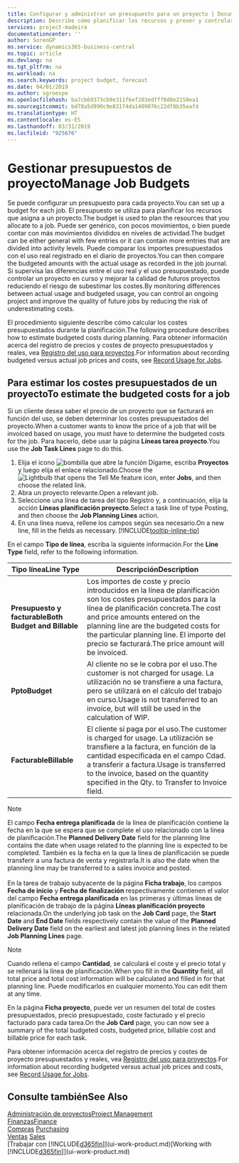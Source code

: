 ```yaml
---
title: Configurar y administrar un presupuesto para un proyecto | Documentos de Microsoft
description: Describe cómo planificar los recursos y prever y controlar los costes de un proyecto mediante la configuración de un presupuesto para cada proyecto.
services: project-madeira
documentationcenter: ''
author: SorenGP
ms.service: dynamics365-business-central
ms.topic: article
ms.devlang: na
ms.tgt_pltfrm: na
ms.workload: na
ms.search.keywords: project budget, forecast
ms.date: 04/01/2019
ms.author: sgroespe
ms.openlocfilehash: ba7cb69373cb9e311f6ef203edfff0d8e2150ea1
ms.sourcegitcommit: bd78a5d990c9e83174da1409076c22df8b35eafd
ms.translationtype: HT
ms.contentlocale: es-ES
ms.lasthandoff: 03/31/2019
ms.locfileid: "925676"
---
```

# <a name="manage-job-budgets"></a><span data-ttu-id="eac0b-103">Gestionar presupuestos de proyecto</span><span class="sxs-lookup"><span data-stu-id="eac0b-103">Manage Job Budgets</span></span>
<span data-ttu-id="eac0b-104">Se puede configurar un presupuesto para cada proyecto.</span><span class="sxs-lookup"><span data-stu-id="eac0b-104">You can set up a budget for each job.</span></span> <span data-ttu-id="eac0b-105">El presupuesto se utiliza para planificar los recursos que asigna a un proyecto.</span><span class="sxs-lookup"><span data-stu-id="eac0b-105">The budget is used to plan the resources that you allocate to a job.</span></span> <span data-ttu-id="eac0b-106">Puede ser genérico, con pocos movimientos, o bien puede contar con más movimientos divididos en niveles de actividad.</span><span class="sxs-lookup"><span data-stu-id="eac0b-106">The budget can be either general with few entries or it can contain more entries that are divided into activity levels.</span></span> <span data-ttu-id="eac0b-107">Puede comparar los importes presupuestados con el uso real registrado en el diario de proyectos.</span><span class="sxs-lookup"><span data-stu-id="eac0b-107">You can then compare the budgeted amounts with the actual usage as recorded in the job journal.</span></span> <span data-ttu-id="eac0b-108">Si supervisa las diferencias entre el uso real y el uso presupuestado, puede controlar un proyecto en curso y mejorar la calidad de futuros proyectos reduciendo el riesgo de subestimar los costes.</span><span class="sxs-lookup"><span data-stu-id="eac0b-108">By monitoring differences between actual usage and budgeted usage, you can control an ongoing project and improve the quality of future jobs by reducing the risk of underestimating costs.</span></span>

<span data-ttu-id="eac0b-109">El procedimiento siguiente describe cómo calcular los costes presupuestados durante la planificación.</span><span class="sxs-lookup"><span data-stu-id="eac0b-109">The following procedure describes how to estimate budgeted costs during planning.</span></span> <span data-ttu-id="eac0b-110">Para obtener información acerca del registro de precios y costes de proyecto presupuestados y reales, vea [Registro del uso para proyectos](projects-how-record-job-usage.md).</span><span class="sxs-lookup"><span data-stu-id="eac0b-110">For information about recording budgeted versus actual job prices and costs, see [Record Usage for Jobs](projects-how-record-job-usage.md).</span></span>  

## <a name="JobBudgetCosts"></a> <span data-ttu-id="eac0b-111">Para estimar los costes presupuestados de un proyecto</span><span class="sxs-lookup"><span data-stu-id="eac0b-111">To estimate the budgeted costs for a job</span></span>
<span data-ttu-id="eac0b-112">Si un cliente desea saber el precio de un proyecto que se facturará en función del uso, se deben determinar los costes presupuestados del proyecto.</span><span class="sxs-lookup"><span data-stu-id="eac0b-112">When a customer wants to know the price of a job that will be invoiced based on usage, you must have to determine the budgeted costs for the job.</span></span> <span data-ttu-id="eac0b-113">Para hacerlo, debe usar la página **Líneas tarea proyecto**.</span><span class="sxs-lookup"><span data-stu-id="eac0b-113">You use the **Job Task Lines** page to do this.</span></span>

1. <span data-ttu-id="eac0b-114">Elija el icono ![bombilla que abre la función Dígame](media/ui-search/search_small.png "Dígame que desea hacer"), escriba **Proyectos** y luego elija el enlace relacionado.</span><span class="sxs-lookup"><span data-stu-id="eac0b-114">Choose the ![Lightbulb that opens the Tell Me feature](media/ui-search/search_small.png "Tell me what you want to do") icon, enter **Jobs**, and then choose the related link.</span></span>  
2. <span data-ttu-id="eac0b-115">Abra un proyecto relevante.</span><span class="sxs-lookup"><span data-stu-id="eac0b-115">Open a relevant job.</span></span>
3. <span data-ttu-id="eac0b-116">Seleccione una línea de tarea del tipo Registro y, a continuación, elija la acción **Líneas planificación proyecto**.</span><span class="sxs-lookup"><span data-stu-id="eac0b-116">Select a task line of type Posting, and then choose the **Job Planning Lines** action.</span></span>
4. <span data-ttu-id="eac0b-117">En una línea nueva, rellene los campos según sea necesario.</span><span class="sxs-lookup"><span data-stu-id="eac0b-117">On a new line, fill in the fields as necessary.</span></span> [!INCLUDE[tooltip-inline-tip](includes/tooltip-inline-tip_md.md)]   

<span data-ttu-id="eac0b-118">En el campo **Tipo de línea**, escriba la siguiente información.</span><span class="sxs-lookup"><span data-stu-id="eac0b-118">For the **Line Type** field, refer to the following information.</span></span>  

| <span data-ttu-id="eac0b-119">Tipo línea</span><span class="sxs-lookup"><span data-stu-id="eac0b-119">Line Type</span></span> | <span data-ttu-id="eac0b-120">Descripción</span><span class="sxs-lookup"><span data-stu-id="eac0b-120">Description</span></span> |
| --- | --- |
| <span data-ttu-id="eac0b-121">**Presupuesto y facturable**</span><span class="sxs-lookup"><span data-stu-id="eac0b-121">**Both Budget and Billable**</span></span> |<span data-ttu-id="eac0b-122">Los importes de coste y precio introducidos en la línea de planificación son los costes presupuestados para la línea de planificación concreta.</span><span class="sxs-lookup"><span data-stu-id="eac0b-122">The cost and price amounts entered on the planning line are the budgeted costs for the particular planning line.</span></span> <span data-ttu-id="eac0b-123">El importe del precio se facturará.</span><span class="sxs-lookup"><span data-stu-id="eac0b-123">The price amount will be invoiced.</span></span> |
| <span data-ttu-id="eac0b-124">**Ppto**</span><span class="sxs-lookup"><span data-stu-id="eac0b-124">**Budget**</span></span> |<span data-ttu-id="eac0b-125">Al cliente no se le cobra por el uso.</span><span class="sxs-lookup"><span data-stu-id="eac0b-125">The customer is not charged for usage.</span></span> <span data-ttu-id="eac0b-126">La utilización no se transfiere a una factura, pero se utilizará en el cálculo del trabajo en curso.</span><span class="sxs-lookup"><span data-stu-id="eac0b-126">Usage is not transferred to an invoice, but will still be used in the calculation of WIP.</span></span> |
| <span data-ttu-id="eac0b-127">**Facturable**</span><span class="sxs-lookup"><span data-stu-id="eac0b-127">**Billable**</span></span> |<span data-ttu-id="eac0b-128">El cliente sí paga por el uso.</span><span class="sxs-lookup"><span data-stu-id="eac0b-128">The customer is charged for usage.</span></span> <span data-ttu-id="eac0b-129">La utilización se transfiere a la factura, en función de la cantidad especificada en el campo Cdad. a transferir a factura.</span><span class="sxs-lookup"><span data-stu-id="eac0b-129">Usage is transferred to the invoice, based on the quantity specified in the Qty. to Transfer to Invoice field.</span></span> |

> [!NOTE]  
> <span data-ttu-id="eac0b-130">El campo **Fecha entrega planificada** de la línea de planificación contiene la fecha en la que se espera que se complete el uso relacionado con la línea de planificación.</span><span class="sxs-lookup"><span data-stu-id="eac0b-130">The **Planned Delivery Date** field for the planning line contains the date when usage related to the planning line is expected to be completed.</span></span> <span data-ttu-id="eac0b-131">También es la fecha en la que la línea de planificación se puede transferir a una factura de venta y registrarla.</span><span class="sxs-lookup"><span data-stu-id="eac0b-131">It is also the date when the planning line may be transferred to a sales invoice and posted.</span></span> <br /><br /> <span data-ttu-id="eac0b-132">En la tarea de trabajo subyacente de la página **Ficha trabajo**, los campos **Fecha de inicio** y **Fecha de finalización** respectivamente contienen el valor del campo **Fecha entrega planificada** en las primeras y últimas líneas de planificación de trabajo de la página **Líneas planificación proyecto** relacionada.</span><span class="sxs-lookup"><span data-stu-id="eac0b-132">On the underlying job task on the **Job Card** page, the **Start Date** and **End Date** fields respectively contain the value of the **Planned Delivery Date** field on the earliest and latest job planning lines in the related **Job Planning Lines** page.</span></span>

> [!NOTE]  
>   <span data-ttu-id="eac0b-133">Cuando rellena el campo **Cantidad**, se calculará el coste y el precio total y se rellenará la línea de planificación.</span><span class="sxs-lookup"><span data-stu-id="eac0b-133">When you fill in the **Quantity** field, all total price and total cost information will be calculated and filled in for that planning line.</span></span> <span data-ttu-id="eac0b-134">Puede modificarlos en cualquier momento.</span><span class="sxs-lookup"><span data-stu-id="eac0b-134">You can edit them at any time.</span></span>

<span data-ttu-id="eac0b-135">En la página **Ficha proyecto**, puede ver un resumen del total de costes presupuestados, precio presupuestado, coste facturado y el precio facturado para cada tarea.</span><span class="sxs-lookup"><span data-stu-id="eac0b-135">On the **Job Card** page, you can now see a summary of the total budgeted costs, budgeted price, billable cost and billable price for each task.</span></span>

<span data-ttu-id="eac0b-136">Para obtener información acerca del registro de precios y costes de proyecto presupuestados y reales, vea [Registro del uso para proyectos](projects-how-record-job-usage.md).</span><span class="sxs-lookup"><span data-stu-id="eac0b-136">For information about recording budgeted versus actual job prices and costs, see [Record Usage for Jobs](projects-how-record-job-usage.md).</span></span>

## <a name="see-also"></a><span data-ttu-id="eac0b-137">Consulte también</span><span class="sxs-lookup"><span data-stu-id="eac0b-137">See Also</span></span>
[<span data-ttu-id="eac0b-138">Administración de proyectos</span><span class="sxs-lookup"><span data-stu-id="eac0b-138">Project Management</span></span>](projects-manage-projects.md)  
[<span data-ttu-id="eac0b-139">Finanzas</span><span class="sxs-lookup"><span data-stu-id="eac0b-139">Finance</span></span>](finance.md)  
<span data-ttu-id="eac0b-140">[Compras](purchasing-manage-purchasing.md)       </span><span class="sxs-lookup"><span data-stu-id="eac0b-140">[Purchasing](purchasing-manage-purchasing.md)       </span></span>  
<span data-ttu-id="eac0b-141">[Ventas](sales-manage-sales.md)    </span><span class="sxs-lookup"><span data-stu-id="eac0b-141">[Sales](sales-manage-sales.md)    </span></span>  
<span data-ttu-id="eac0b-142">[Trabajar con [!INCLUDE[d365fin](includes/d365fin_md.md)]](ui-work-product.md)</span><span class="sxs-lookup"><span data-stu-id="eac0b-142">[Working with [!INCLUDE[d365fin](includes/d365fin_md.md)]](ui-work-product.md)</span></span>  
